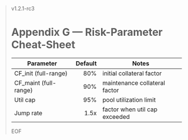 > v1.2.1-rc3
> # Appendix G — Risk-Parameter Cheat-Sheet
> 
> | Parameter | Default | Notes |
> | --------- | ------: | ----- |
> | CF_init (full-range) | 80% | initial collateral factor |
> | CF_maint (full-range) | 90% | maintenance collateral factor |
> | Util cap | 95% | pool utilization limit |
> | Jump rate | 1.5x | factor when util cap exceeded |
> 
> EOF
